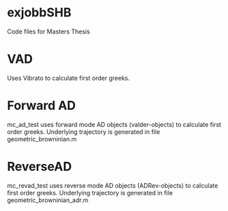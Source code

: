 # exjobbSHB
Code files for Masters Thesis

# VAD
Uses Vibrato to calculate first order greeks.

# Forward AD
mc_ad_test uses forward mode AD objects (valder-objects) to calculate first order greeks. Underlying trajectory is generated in file geometric_browninian.m 

# ReverseAD
mc_revad_test uses reverse mode AD objects (ADRev-objects) to calculate first order greeks. Underlying trajectory is generated in file geometric_browninian_adr.m 

